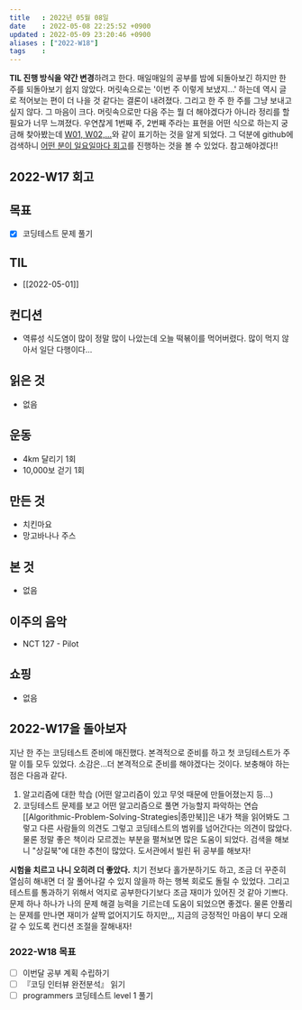 ```yaml
---
title   : 2022년 05월 08일 
date    : 2022-05-08 22:25:52 +0900
updated : 2022-05-09 23:20:46 +0900
aliases : ["2022-W18"] 
tags    : 
---
```


**TIL 진행 방식을 약간 변경**하려고 한다. 매일매일의 공부를 밤에 되돌아보긴 하지만 한 주를 되돌아보기 쉽지 않았다. 머릿속으로는 '이번 주 이렇게 보냈지...' 하는데 역시 글로 적어보는 편이 더 나을 것 같다는 결론이 내려졌다. 그리고 한 주 한 주를 그냥 보내고 싶지 않다. 그 마음이 크다. 머릿속으로만 다음 주는 뭘 더 해야겠다가 아니라 정리를 할 필요가 너무 느껴졌다. 우연찮게 1번째 주, 2번째 주라는 표현을 어떤 식으로 하는지 궁금해 찾아봤는데 [W01, W02,...](https://www.epochconverter.com/weeks/2022)와 같이 표기하는 것을 알게 되었다. 그 덕분에 github에 검색하니 [어떤 분이 일요일마다 회고](https://github.com/bouzuya/blog.bouzuya.net)를 진행하는 것을 볼 수 있었다. 참고해야겠다!!

## 2022-W17 회고

## 목표
- [x] 코딩테스트 문제 풀기

## TIL
- [[2022-05-01]]

## 컨디션
- 역류성 식도염이 많이 정말 많이 나았는데 오늘 떡볶이를 먹어버렸다. 많이 먹지 않아서 일단 다행이다...

## 읽은 것
- 없음

## 운동
- 4km 달리기 1회
- 10,000보 걷기 1회

## 만든 것
- 치킨마요
- 망고바나나 주스

## 본 것
- 없음

## 이주의 음악
- NCT 127 - Pilot

## 쇼핑
- 없음

## 2022-W17을 돌아보자

지난 한 주는 코딩테스트 준비에 매진했다. 본격적으로 준비를 하고 첫 코딩테스트가 주말 이틀 모두 있었다. 소감은...더 본격적으로 준비를 해야겠다는 것이다. 보충해야 하는 점은 다음과 같다.
1. 알고리즘에 대한 학습 (어떤 알고리즘이 있고 무엇 때문에 만들어졌는지 등...)
2. 코딩테스트 문제를 보고 어떤 알고리즘으로 풀면 가능할지 파악하는 연습
[[Algorithmic-Problem-Solving-Strategies|종만북]]은 내가 책을 읽어봐도 그렇고 다른 사람들의 의견도 그렇고 코딩테스트의 범위를 넘어간다는 의견이 많았다. 물론 정말 좋은 책이라 모르겠는 부분을 펼쳐보면 많은 도움이 되었다. 검색을 해보니 "상길북"에 대한 추천이 많았다. 도서관에서 빌린 뒤 공부를 해보자!

**시험을 치르고 나니 오히려 더 좋았다.** 치기 전보다 홀가분하기도 하고, 조금 더 꾸준히 열심히 해내면 더 잘 풀어나갈 수 있지 않을까 하는 행복 회로도 돌릴 수 있었다. 그리고 테스트를 통과하기 위해서 억지로 공부한다기보다 조금 재미가 있어진 것 같아 기쁘다. 문제 하나 하나가 나의 문제 해결 능력을 기르는데 도움이 되었으면 좋겠다. 물론 안풀리는 문제를 만나면 재미가 살짝 없어지기도 하지만,,, 지금의 긍정적인 마음이 부디 오래갈 수 있도록 컨디션 조절을 잘해내자!  

### 2022-W18 목표
- [ ] 이번달 공부 계획 수립하기
- [ ] 『코딩 인터뷰 완전분석』 읽기
- [ ] programmers 코딩테스트 level 1 풀기
